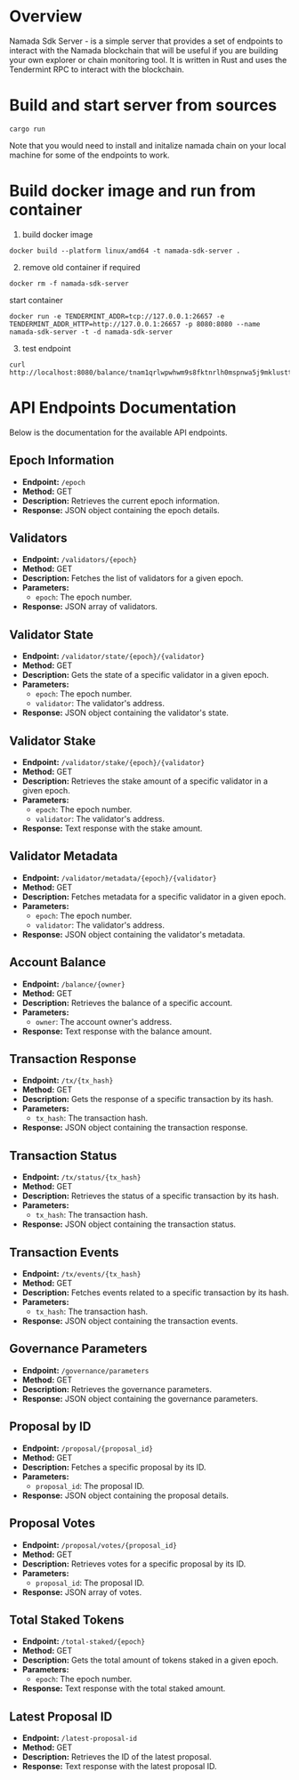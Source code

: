 # Overview
Namada Sdk Server - is a simple server that provides a set of endpoints to interact with the Namada blockchain that will be useful if you are building your own explorer or chain monitoring tool. It is written in Rust and uses the Tendermint RPC to interact with the blockchain.

# Build and start server from sources
```
cargo run
```
Note that you would need to install and initalize namada chain on your local machine for some of the endpoints to work.
# Build docker image and run from container
1. build docker image
```
docker build --platform linux/amd64 -t namada-sdk-server .
```
2. remove old container if required
```
docker rm -f namada-sdk-server
```

start container
```
docker run -e TENDERMINT_ADDR=tcp://127.0.0.1:26657 -e TENDERMINT_ADDR_HTTP=http://127.0.0.1:26657 -p 8080:8080 --name namada-sdk-server -t -d namada-sdk-server
```
3. test endpoint
```
curl http://localhost:8080/balance/tnam1qrlwpwhwm9s8fktnrlh0mspnwa5j9mklustt8a5h
```
# API Endpoints Documentation

Below is the documentation for the available API endpoints.

## Epoch Information

- **Endpoint:** `/epoch`
- **Method:** GET
- **Description:** Retrieves the current epoch information.
- **Response:** JSON object containing the epoch details.

## Validators

- **Endpoint:** `/validators/{epoch}`
- **Method:** GET
- **Description:** Fetches the list of validators for a given epoch.
- **Parameters:**
  - `epoch`: The epoch number.
- **Response:** JSON array of validators.

## Validator State

- **Endpoint:** `/validator/state/{epoch}/{validator}`
- **Method:** GET
- **Description:** Gets the state of a specific validator in a given epoch.
- **Parameters:**
  - `epoch`: The epoch number.
  - `validator`: The validator's address.
- **Response:** JSON object containing the validator's state.

## Validator Stake

- **Endpoint:** `/validator/stake/{epoch}/{validator}`
- **Method:** GET
- **Description:** Retrieves the stake amount of a specific validator in a given epoch.
- **Parameters:**
  - `epoch`: The epoch number.
  - `validator`: The validator's address.
- **Response:** Text response with the stake amount.

## Validator Metadata

- **Endpoint:** `/validator/metadata/{epoch}/{validator}`
- **Method:** GET
- **Description:** Fetches metadata for a specific validator in a given epoch.
- **Parameters:**
  - `epoch`: The epoch number.
  - `validator`: The validator's address.
- **Response:** JSON object containing the validator's metadata.

## Account Balance

- **Endpoint:** `/balance/{owner}`
- **Method:** GET
- **Description:** Retrieves the balance of a specific account.
- **Parameters:**
  - `owner`: The account owner's address.
- **Response:** Text response with the balance amount.

## Transaction Response

- **Endpoint:** `/tx/{tx_hash}`
- **Method:** GET
- **Description:** Gets the response of a specific transaction by its hash.
- **Parameters:**
  - `tx_hash`: The transaction hash.
- **Response:** JSON object containing the transaction response.

## Transaction Status

- **Endpoint:** `/tx/status/{tx_hash}`
- **Method:** GET
- **Description:** Retrieves the status of a specific transaction by its hash.
- **Parameters:**
  - `tx_hash`: The transaction hash.
- **Response:** JSON object containing the transaction status.

## Transaction Events

- **Endpoint:** `/tx/events/{tx_hash}`
- **Method:** GET
- **Description:** Fetches events related to a specific transaction by its hash.
- **Parameters:**
  - `tx_hash`: The transaction hash.
- **Response:** JSON object containing the transaction events.

## Governance Parameters

- **Endpoint:** `/governance/parameters`
- **Method:** GET
- **Description:** Retrieves the governance parameters.
- **Response:** JSON object containing the governance parameters.

## Proposal by ID

- **Endpoint:** `/proposal/{proposal_id}`
- **Method:** GET
- **Description:** Fetches a specific proposal by its ID.
- **Parameters:**
  - `proposal_id`: The proposal ID.
- **Response:** JSON object containing the proposal details.

## Proposal Votes

- **Endpoint:** `/proposal/votes/{proposal_id}`
- **Method:** GET
- **Description:** Retrieves votes for a specific proposal by its ID.
- **Parameters:**
  - `proposal_id`: The proposal ID.
- **Response:** JSON array of votes.

## Total Staked Tokens

- **Endpoint:** `/total-staked/{epoch}`
- **Method:** GET
- **Description:** Gets the total amount of tokens staked in a given epoch.
- **Parameters:**
  - `epoch`: The epoch number.
- **Response:** Text response with the total staked amount.

## Latest Proposal ID

- **Endpoint:** `/latest-proposal-id`
- **Method:** GET
- **Description:** Retrieves the ID of the latest proposal.
- **Response:** Text response with the latest proposal ID.